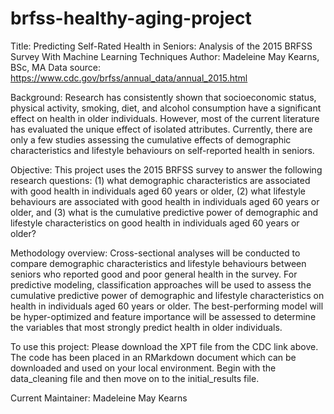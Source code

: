 # brfss-healthy-aging-project

Title: Predicting Self-Rated Health in Seniors: Analysis of the 2015 BRFSS Survey With Machine Learning Techniques
Author: Madeleine May Kearns, BSc, MA
Data source: https://www.cdc.gov/brfss/annual_data/annual_2015.html 

Background: Research has consistently shown that socioeconomic status, physical activity, smoking, diet, and alcohol 
consumption have a significant effect on health in older individuals. However, most of the current literature has evaluated 
the unique effect of isolated attributes. Currently, there are only a few studies assessing the cumulative effects 
of demographic characteristics and lifestyle behaviours on self-reported health in seniors. 

Objective: This project uses the 2015 BRFSS survey to answer the following research questions: 
(1) what demographic characteristics are associated with good health in individuals aged 60 years or older, 
(2) what lifestyle behaviours are associated with good health in individuals aged 60 years or older, and 
(3) what is the cumulative predictive power of demographic and lifestyle characteristics on good health 
in individuals aged 60 years or older? 

Methodology overview: Cross-sectional analyses will be conducted to compare demographic characteristics and lifestyle behaviours 
between seniors who reported good and poor general health in the survey. For predictive modeling, classification approaches will be 
used to assess the cumulative predictive power of demographic and lifestyle characteristics on health in individuals aged 60 years 
or older. The best-performing model will be hyper-optimized and feature importance will be assessed to determine the variables 
that most strongly predict health in older individuals. 

To use this project: Please download the XPT file from the CDC link above. The code has been placed in an RMarkdown
document which can be downloaded and used on your local environment. Begin with the data_cleaning file and then move on to the 
initial_results file. 

Current Maintainer: Madeleine May Kearns

